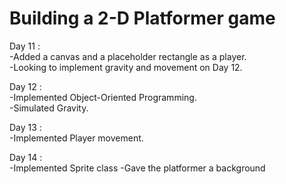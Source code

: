 # Building a 2-D Platformer game

Day 11 :   
-Added a canvas and a placeholder rectangle as a player.  
-Looking to implement gravity and movement on Day 12.  

Day 12 :  
-Implemented Object-Oriented Programming.  
-Simulated Gravity.  

Day 13 :  
-Implemented Player movement.  

Day 14 :  
-Implemented Sprite class
-Gave the platformer a background

